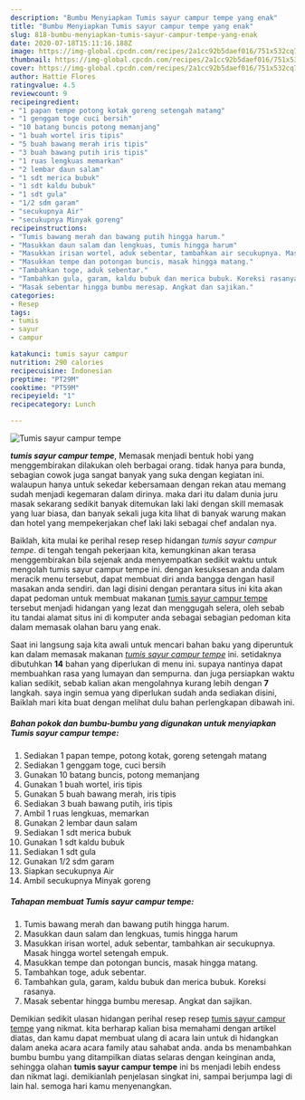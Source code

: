 ```yaml
---
description: "Bumbu Menyiapkan Tumis sayur campur tempe yang enak"
title: "Bumbu Menyiapkan Tumis sayur campur tempe yang enak"
slug: 818-bumbu-menyiapkan-tumis-sayur-campur-tempe-yang-enak
date: 2020-07-18T15:11:16.188Z
image: https://img-global.cpcdn.com/recipes/2a1cc92b5daef016/751x532cq70/tumis-sayur-campur-tempe-foto-resep-utama.jpg
thumbnail: https://img-global.cpcdn.com/recipes/2a1cc92b5daef016/751x532cq70/tumis-sayur-campur-tempe-foto-resep-utama.jpg
cover: https://img-global.cpcdn.com/recipes/2a1cc92b5daef016/751x532cq70/tumis-sayur-campur-tempe-foto-resep-utama.jpg
author: Hattie Flores
ratingvalue: 4.5
reviewcount: 9
recipeingredient:
- "1 papan tempe potong kotak goreng setengah matang"
- "1 genggam toge cuci bersih"
- "10 batang buncis potong memanjang"
- "1 buah wortel iris tipis"
- "5 buah bawang merah iris tipis"
- "3 buah bawang putih iris tipis"
- "1 ruas lengkuas memarkan"
- "2 lembar daun salam"
- "1 sdt merica bubuk"
- "1 sdt kaldu bubuk"
- "1 sdt gula"
- "1/2 sdm garam"
- "secukupnya Air"
- "secukupnya Minyak goreng"
recipeinstructions:
- "Tumis bawang merah dan bawang putih hingga harum."
- "Masukkan daun salam dan lengkuas, tumis hingga harum"
- "Masukkan irisan wortel, aduk sebentar, tambahkan air secukupnya. Masak hingga wortel setengah empuk."
- "Masukkan tempe dan potongan buncis, masak hingga matang."
- "Tambahkan toge, aduk sebentar."
- "Tambahkan gula, garam, kaldu bubuk dan merica bubuk. Koreksi rasanya."
- "Masak sebentar hingga bumbu meresap. Angkat dan sajikan."
categories:
- Resep
tags:
- tumis
- sayur
- campur

katakunci: tumis sayur campur 
nutrition: 290 calories
recipecuisine: Indonesian
preptime: "PT29M"
cooktime: "PT59M"
recipeyield: "1"
recipecategory: Lunch

---
```



![Tumis sayur campur tempe](https://img-global.cpcdn.com/recipes/2a1cc92b5daef016/751x532cq70/tumis-sayur-campur-tempe-foto-resep-utama.jpg)

<b><i>tumis sayur campur tempe</i></b>, Memasak menjadi bentuk hobi yang menggembirakan dilakukan oleh berbagai orang. tidak hanya para bunda, sebagian cowok juga sangat banyak yang suka dengan kegiatan ini. walaupun hanya untuk sekedar kebersamaan dengan rekan atau memang sudah menjadi kegemaran dalam dirinya. maka dari itu dalam dunia juru masak sekarang sedikit banyak ditemukan laki laki dengan skill memasak yang luar biasa, dan banyak sekali juga kita lihat di banyak warung makan dan hotel yang mempekerjakan chef laki laki sebagai chef andalan nya.

Baiklah, kita mulai ke perihal resep resep hidangan <i>tumis sayur campur tempe</i>. di tengah tengah pekerjaan kita, kemungkinan akan terasa menggembirakan bila sejenak anda menyempatkan sedikit waktu untuk mengolah tumis sayur campur tempe ini. dengan kesuksesan anda dalam meracik menu tersebut, dapat membuat diri anda bangga dengan hasil masakan anda sendiri. dan lagi disini dengan perantara situs ini kita akan dapat pedoman untuk membuat makanan <u>tumis sayur campur tempe</u> tersebut menjadi hidangan yang lezat dan menggugah selera, oleh sebab itu tandai alamat situs ini di komputer anda sebagai sebagian pedoman kita dalam memasak olahan baru yang enak.




Saat ini langsung saja kita awali untuk mencari bahan baku yang diperuntuk kan dalam memasak makanan <u><i>tumis sayur campur tempe</i></u> ini. setidaknya dibutuhkan <b>14</b> bahan yang diperlukan di menu ini. supaya nantinya dapat membuahkan rasa yang lumayan dan sempurna. dan juga persiapkan waktu kalian sedikit, sebab kalian akan mengolahnya kurang lebih dengan <b>7</b> langkah. saya ingin semua yang diperlukan sudah anda sediakan disini, Baiklah mari kita buat dengan melihat dulu bahan perlengkapan dibawah ini.

<!--inarticleads1-->

##### Bahan pokok dan bumbu-bumbu yang digunakan untuk menyiapkan Tumis sayur campur tempe:

1. Sediakan 1 papan tempe, potong kotak, goreng setengah matang
1. Sediakan 1 genggam toge, cuci bersih
1. Gunakan 10 batang buncis, potong memanjang
1. Gunakan 1 buah wortel, iris tipis
1. Gunakan 5 buah bawang merah, iris tipis
1. Sediakan 3 buah bawang putih, iris tipis
1. Ambil 1 ruas lengkuas, memarkan
1. Gunakan 2 lembar daun salam
1. Sediakan 1 sdt merica bubuk
1. Gunakan 1 sdt kaldu bubuk
1. Sediakan 1 sdt gula
1. Gunakan 1/2 sdm garam
1. Siapkan secukupnya Air
1. Ambil secukupnya Minyak goreng




<!--inarticleads2-->

##### Tahapan membuat Tumis sayur campur tempe:

1. Tumis bawang merah dan bawang putih hingga harum.
1. Masukkan daun salam dan lengkuas, tumis hingga harum
1. Masukkan irisan wortel, aduk sebentar, tambahkan air secukupnya. Masak hingga wortel setengah empuk.
1. Masukkan tempe dan potongan buncis, masak hingga matang.
1. Tambahkan toge, aduk sebentar.
1. Tambahkan gula, garam, kaldu bubuk dan merica bubuk. Koreksi rasanya.
1. Masak sebentar hingga bumbu meresap. Angkat dan sajikan.




Demikian sedikit ulasan hidangan perihal resep resep <u>tumis sayur campur tempe</u> yang nikmat. kita berharap kalian bisa memahami dengan artikel diatas, dan kamu dapat membuat ulang di acara lain untuk di hidangkan dalam aneka acara acara family atau sahabat anda. anda bs menambahkan bumbu bumbu yang ditampilkan diatas selaras dengan keinginan anda, sehingga olahan <b>tumis sayur campur tempe</b> ini bs menjadi lebih endess dan nikmat lagi. demikianlah penjelasan singkat ini, sampai berjumpa lagi di lain hal. semoga hari kamu menyenangkan.
